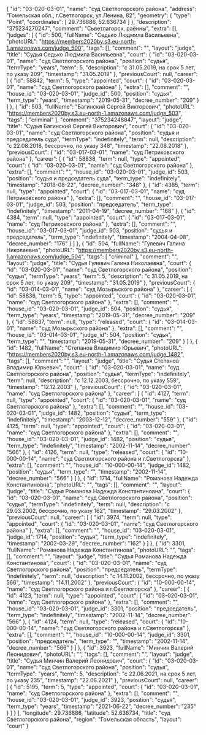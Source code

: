 {
    "id": "03-020-03-01",
    "name": "суд Светлогорского района",
    "address": "Гомельская обл., г.Светлогорск, ул.Ленина, 82",
    "geometry": {
        "type": "Point",
        "coordinates": [
            29.736886,
            52.636734
        ]
    },
    "description": "375234270247",
    "comment": "Сьветлагорск, раённы",
    "extra": [],
    "judges": [
        {
            "id": 500,
            "fullName": "Седько Людмила Васильевна",
            "photoURL": "https://members2020by.s3.eu-north-1.amazonaws.com/judge_500",
            "tags": [],
            "comment": "",
            "layout": "judge",
            "title": "Судья Седько Людмила Васильевна",
            "court": {
                "id": "03-020-03-01",
                "name": "суд Светлогорского района",
                "position": "судья",
                "termType": "years",
                "term": 5,
                "description": "c 31.05.2019, на срок 5 лет, по указу 209",
                "timestamp": "31.05.2019"
            },
            "previousCourt": null,
            "career": [
                {
                    "id": 58842,
                    "term": 5,
                    "type": "appointed",
                    "court": {
                        "id": "03-020-03-01",
                        "name": "суд Светлогорского района"
                    },
                    "extra": [],
                    "comment": "",
                    "house_id": "03-020-03-01",
                    "judge_id": 500,
                    "position": "судья",
                    "term_type": "years",
                    "timestamp": "2019-05-31",
                    "decree_number": "209"
                }
            ]
        },
        {
            "id": 503,
            "fullName": "Багинский Сергей Викторович",
            "photoURL": "https://members2020by.s3.eu-north-1.amazonaws.com/judge_503",
            "tags": [
                "criminal"
            ],
            "comment": "375234248847",
            "layout": "judge",
            "title": "Судья Багинский Сергей Викторович",
            "court": {
                "id": "03-020-03-01",
                "name": "суд Светлогорского района",
                "position": "судья и председатель суда",
                "termType": "indefinitely",
                "term": null,
                "description": "c 22.08.2018, бессрочно, по указу 348",
                "timestamp": "22.08.2018"
            },
            "previousCourt": {
                "id": "03-017-03-01",
                "name": "суд Петриковского района"
            },
            "career": [
                {
                    "id": 58838,
                    "term": null,
                    "type": "appointed",
                    "court": {
                        "id": "03-020-03-01",
                        "name": "суд Светлогорского района"
                    },
                    "extra": [],
                    "comment": "",
                    "house_id": "03-020-03-01",
                    "judge_id": 503,
                    "position": "судья и председатель суда",
                    "term_type": "indefinitely",
                    "timestamp": "2018-08-22",
                    "decree_number": "348"
                },
                {
                    "id": 4385,
                    "term": null,
                    "type": "appointed",
                    "court": {
                        "id": "03-017-03-01",
                        "name": "суд Петриковского района"
                    },
                    "extra": [],
                    "comment": "",
                    "house_id": "03-017-03-01",
                    "judge_id": 503,
                    "position": "председатель",
                    "term_type": "indefinitely",
                    "timestamp": "2011-04-19",
                    "decree_number": "168"
                },
                {
                    "id": 4384,
                    "term": null,
                    "type": "appointed",
                    "court": {
                        "id": "03-017-03-01",
                        "name": "суд Петриковского района"
                    },
                    "extra": [],
                    "comment": "",
                    "house_id": "03-017-03-01",
                    "judge_id": 503,
                    "position": "судья и председатель",
                    "term_type": "indefinitely",
                    "timestamp": "2004-04-08",
                    "decree_number": "176"
                }
            ]
        },
        {
            "id": 504,
            "fullName": "Гулевич Галина Николаевна",
            "photoURL": "https://members2020by.s3.eu-north-1.amazonaws.com/judge_504",
            "tags": [
                "criminal"
            ],
            "comment": "",
            "layout": "judge",
            "title": "Судья Гулевич Галина Николаевна",
            "court": {
                "id": "03-020-03-01",
                "name": "суд Светлогорского района",
                "position": "судья",
                "termType": "years",
                "term": 5,
                "description": "c 31.05.2019, на срок 5 лет, по указу 209",
                "timestamp": "31.05.2019"
            },
            "previousCourt": {
                "id": "03-014-03-01",
                "name": "суд Мозырьского района"
            },
            "career": [
                {
                    "id": 58836,
                    "term": 5,
                    "type": "appointed",
                    "court": {
                        "id": "03-020-03-01",
                        "name": "суд Светлогорского района"
                    },
                    "extra": [],
                    "comment": "",
                    "house_id": "03-020-03-01",
                    "judge_id": 504,
                    "position": "судья",
                    "term_type": "years",
                    "timestamp": "2019-05-31",
                    "decree_number": "209"
                },
                {
                    "id": 58837,
                    "term": null,
                    "type": "released",
                    "court": {
                        "id": "03-014-03-01",
                        "name": "суд Мозырьского района"
                    },
                    "extra": [],
                    "comment": "",
                    "house_id": "03-014-03-01",
                    "judge_id": 504,
                    "position": "судья",
                    "term_type": "",
                    "timestamp": "2019-05-31",
                    "decree_number": "209"
                }
            ]
        },
        {
            "id": 1482,
            "fullName": "Степанов Владимир Юрьевич",
            "photoURL": "https://members2020by.s3.eu-north-1.amazonaws.com/judge_1482",
            "tags": [],
            "comment": "",
            "layout": "judge",
            "title": "Судья Степанов Владимир Юрьевич",
            "court": {
                "id": "03-020-03-01",
                "name": "суд Светлогорского района",
                "position": "судья",
                "termType": "indefinitely",
                "term": null,
                "description": "c 12.12.2003, бессрочно, по указу 559",
                "timestamp": "12.12.2003"
            },
            "previousCourt": {
                "id": "03-020-03-01",
                "name": "суд Светлогорского района"
            },
            "career": [
                {
                    "id": 4127,
                    "term": null,
                    "type": "appointed",
                    "court": {
                        "id": "03-020-03-01",
                        "name": "суд Светлогорского района"
                    },
                    "extra": [],
                    "comment": "",
                    "house_id": "03-020-03-01",
                    "judge_id": 1482,
                    "position": "судья",
                    "term_type": "indefinitely",
                    "timestamp": "2003-12-12",
                    "decree_number": "559"
                },
                {
                    "id": 4125,
                    "term": null,
                    "type": "appointed",
                    "court": {
                        "id": "03-020-03-01",
                        "name": "суд Светлогорского района"
                    },
                    "extra": [],
                    "comment": "",
                    "house_id": "03-020-03-01",
                    "judge_id": 1482,
                    "position": "судья",
                    "term_type": "indefinitely",
                    "timestamp": "2002-11-14",
                    "decree_number": "566"
                },
                {
                    "id": 4126,
                    "term": null,
                    "type": "released",
                    "court": {
                        "id": "10-000-00-14",
                        "name": "суд Светлогорского района и г.Светлогорска"
                    },
                    "extra": [],
                    "comment": "",
                    "house_id": "10-000-00-14",
                    "judge_id": 1482,
                    "position": "судья",
                    "term_type": "",
                    "timestamp": "2002-11-14",
                    "decree_number": "566"
                }
            ]
        },
        {
            "id": 1714,
            "fullName": "Романова Надежда Константиновна",
            "photoURL": "",
            "tags": [],
            "comment": "",
            "layout": "judge",
            "title": "Судья Романова Надежда Константиновна",
            "court": {
                "id": "03-020-03-01",
                "name": "суд Светлогорского района",
                "position": "судья",
                "termType": "indefinitely",
                "term": null,
                "description": "c 29.03.2002, бессрочно, по указу 162",
                "timestamp": "29.03.2002"
            },
            "previousCourt": null,
            "career": [
                {
                    "id": 3974,
                    "term": null,
                    "type": "appointed",
                    "court": {
                        "id": "03-020-03-01",
                        "name": "суд Светлогорского района"
                    },
                    "extra": [],
                    "comment": "",
                    "house_id": "03-020-03-01",
                    "judge_id": 1714,
                    "position": "судья",
                    "term_type": "indefinitely",
                    "timestamp": "2002-03-29",
                    "decree_number": "162"
                }
            ]
        },
        {
            "id": 3301,
            "fullName": "Романова Надежда Константинова",
            "photoURL": "",
            "tags": [],
            "comment": "",
            "layout": "judge",
            "title": "Судья Романова Надежда Константинова",
            "court": {
                "id": "03-020-03-01",
                "name": "суд Светлогорского района",
                "position": "председатель",
                "termType": "indefinitely",
                "term": null,
                "description": "c 14.11.2002, бессрочно, по указу 566",
                "timestamp": "14.11.2002"
            },
            "previousCourt": {
                "id": "10-000-00-14",
                "name": "суд Светлогорского района и г.Светлогорска"
            },
            "career": [
                {
                    "id": 4123,
                    "term": null,
                    "type": "appointed",
                    "court": {
                        "id": "03-020-03-01",
                        "name": "суд Светлогорского района"
                    },
                    "extra": [],
                    "comment": "",
                    "house_id": "03-020-03-01",
                    "judge_id": 3301,
                    "position": "председатель",
                    "term_type": "indefinitely",
                    "timestamp": "2002-11-14",
                    "decree_number": "566"
                },
                {
                    "id": 4124,
                    "term": null,
                    "type": "released",
                    "court": {
                        "id": "10-000-00-14",
                        "name": "суд Светлогорского района и г.Светлогорска"
                    },
                    "extra": [],
                    "comment": "",
                    "house_id": "10-000-00-14",
                    "judge_id": 3301,
                    "position": "председатель",
                    "term_type": "",
                    "timestamp": "2002-11-14",
                    "decree_number": "566"
                }
            ]
        },
        {
            "id": 3923,
            "fullName": "Минчин Валерий Леонидович",
            "photoURL": "",
            "tags": [],
            "comment": "",
            "layout": "judge",
            "title": "Судья Минчин Валерий Леонидович",
            "court": {
                "id": "03-020-03-01",
                "name": "суд Светлогорского района",
                "position": "судья",
                "termType": "years",
                "term": 5,
                "description": "c 22.06.2021, на срок 5 лет, по указу 235",
                "timestamp": "22.06.2021"
            },
            "previousCourt": null,
            "career": [
                {
                    "id": 5195,
                    "term": 5,
                    "type": "appointed",
                    "court": {
                        "id": "03-020-03-01",
                        "name": "суд Светлогорского района"
                    },
                    "extra": [],
                    "comment": "",
                    "house_id": "03-020-03-01",
                    "judge_id": 3923,
                    "position": "судья",
                    "term_type": "years",
                    "timestamp": "2021-06-22",
                    "decree_number": "235"
                }
            ]
        }
    ],
    "longitude": 29.736886,
    "latitude": 52.636734,
    "title": "суд Светлогорского района",
    "region": "Гомельская область",
    "layout": "court"
}